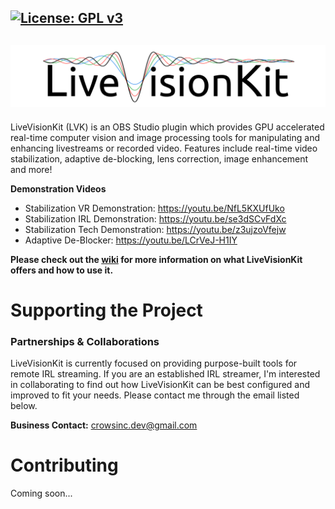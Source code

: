 [![License: GPL v3](https://img.shields.io/badge/License-GPLv3-blue.svg)](https://www.gnu.org/licenses/gpl-3.0)
---------------
![LiveVisionKit](/Assets/LiveVisionKit_Logo.png)
---------------
LiveVisionKit (LVK) is an OBS Studio plugin which provides GPU accelerated real-time computer vision and image processing tools for manipulating and enhancing livestreams or recorded video. Features include real-time video stabilization, adaptive de-blocking, lens correction, image enhancement and more!

**Demonstration Videos**
 * Stabilization VR Demonstration: https://youtu.be/NfL5KXUfUko
 * Stabilization IRL Demonstration: https://youtu.be/se3dSCvFdXc
 * Stabilization Tech Demonstration: https://youtu.be/z3ujzoVfejw
 * Adaptive De-Blocker: https://youtu.be/LCrVeJ-H1IY

**Please check out the [wiki](https://github.com/Crowsinc/LiveVisionKit/wiki) for more information on what LiveVisionKit offers and how to use it.**

# Supporting the Project
### Partnerships & Collaborations
LiveVisionKit is currently focused on providing purpose-built tools for remote IRL streaming. If you are an established IRL streamer, I'm interested in collaborating to find out how LiveVisionKit can be best configured and improved to fit your needs. Please contact me through the email listed below. 

**Business Contact:** crowsinc.dev@gmail.com

# Contributing
Coming soon...
